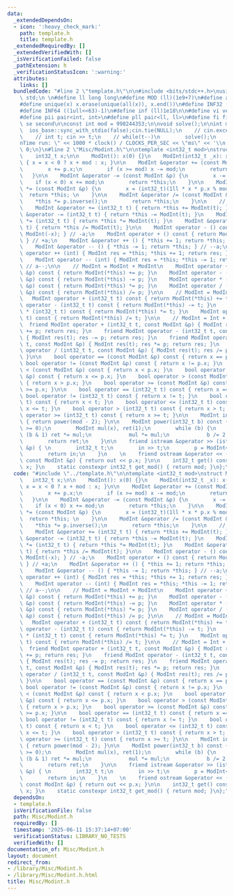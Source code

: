 ```yaml
---
data:
  _extendedDependsOn:
  - icon: ':heavy_check_mark:'
    path: template.h
    title: template.h
  _extendedRequiredBy: []
  _extendedVerifiedWith: []
  _isVerificationFailed: false
  _pathExtension: h
  _verificationStatusIcon: ':warning:'
  attributes:
    links: []
  bundledCode: "#line 2 \"template.h\"\n\n#include <bits/stdc++.h>\nusing namespace\
    \ std;\n \n#define ll long long\n#define MOD (ll)(1e9+7)\n#define all(x) (x).begin(),(x).end()\n\
    #define unique(x) x.erase(unique(all(x)), x.end())\n#define INF32 ((1ull<<31)-1)\n\
    #define INF64 ((1ull<<63)-1)\n#define inf (ll)1e18\n\n#define vi vector<int>\n\
    #define pii pair<int, int>\n#define pll pair<ll, ll>\n#define fi first\n#define\
    \ se second\n\nconst int mod = 998244353;\n\nvoid solve();\n\nint main(){\n  \
    \  ios_base::sync_with_stdio(false);cin.tie(NULL);\n    // cin.exceptions(cin.failbit);\n\
    \    // int t; cin >> t;\n    // while(t--)\n        solve();\n    cerr << \"\\\
    nTime run: \" << 1000 * clock() / CLOCKS_PER_SEC << \"ms\" << '\\n';\n    return\
    \ 0;\n}\n#line 2 \"Misc/Modint.h\"\n\ntemplate <int32_t mod>\nstruct ModInt {\n\
    \    int32_t x;\n\n    ModInt(): x(0) {}\n    ModInt(int32_t _x): x(_x % mod)\
    \ { x = x < 0 ? x + mod : x; }\n\n    ModInt &operator += (const ModInt &p) {\n\
    \        x += p.x;\n        if (x >= mod) x -= mod;\n        return *this;\n \
    \   }\n\n    ModInt &operator -= (const ModInt &p) {\n        x -= p.x;\n    \
    \    if (x < 0) x += mod;\n        return *this;\n    }\n\n    ModInt &operator\
    \ *= (const ModInt &p) {\n        x = (int32_t)(1ll * x * p.x % mod);\n      \
    \  return *this; \n    }\n\n    ModInt &operator /= (const ModInt &p) {\n    \
    \    *this *= p.inverse();\n        return *this;\n    }\n\n    // ModInt += Int\n\
    \    ModInt &operator += (int32_t t) { return *this += ModInt(t); }\n    ModInt\
    \ &operator -= (int32_t t) { return *this -= ModInt(t); }\n    ModInt &operator\
    \ *= (int32_t t) { return *this *= ModInt(t); }\n    ModInt &operator /= (int32_t\
    \ t) { return *this /= ModInt(t); }\n\n    ModInt operator - () const { return\
    \ ModInt(-x); } // -a;\n    ModInt operator + () const { return ModInt(*this);\
    \ } // +a;\n    ModInt &operator ++ () { *this += 1; return *this; } // ++a;\n\
    \    ModInt &operator -- () { *this -= 1; return *this; } // --a;\n    ModInt\
    \ operator ++ (int) { ModInt res = *this; *this += 1; return res; } // a++;\n\
    \    ModInt operator -- (int) { ModInt res = *this; *this -= 1; return res; }\
    \ // a--;\n\n    // ModInt = ModInt + ModInt\n    ModInt operator + (const ModInt\
    \ &p) const { return ModInt(*this) += p; }\n    ModInt operator - (const ModInt\
    \ &p) const { return ModInt(*this) -= p; }\n    ModInt operator * (const ModInt\
    \ &p) const { return ModInt(*this) *= p; }\n    ModInt operator / (const ModInt\
    \ &p) const { return ModInt(*this) /= p; }\n\n    // ModInt = ModInt + Int\n \
    \   ModInt operator + (int32_t t) const { return ModInt(*this) += t; }\n    ModInt\
    \ operator - (int32_t t) const { return ModInt(*this) -= t; }\n    ModInt operator\
    \ * (int32_t t) const { return ModInt(*this) *= t; }\n    ModInt operator / (int32_t\
    \ t) const { return ModInt(*this) /= t; }\n\n    // ModInt = Int + ModInt\n  \
    \  friend ModInt operator + (int32_t t, const ModInt &p) { ModInt res(t); res\
    \ += p; return res; }\n    friend ModInt operator - (int32_t t, const ModInt &p)\
    \ { ModInt res(t); res -= p; return res; }\n    friend ModInt operator * (int32_t\
    \ t, const ModInt &p) { ModInt res(t); res *= p; return res; }\n    friend ModInt\
    \ operator / (int32_t t, const ModInt &p) { ModInt res(t); res /= p; return res;\
    \ }\n\n    bool operator == (const ModInt &p) const { return x == p.x; }\n   \
    \ bool operator != (const ModInt &p) const { return x != p.x; }\n    bool operator\
    \ < (const ModInt &p) const { return x < p.x; }\n    bool operator <= (const ModInt\
    \ &p) const { return x <= p.x; }\n    bool operator > (const ModInt &p) const\
    \ { return x > p.x; }\n    bool operator >= (const ModInt &p) const { return x\
    \ >= p.x; }\n\n    bool operator == (int32_t t) const { return x == t; }\n   \
    \ bool operator != (int32_t t) const { return x != t; }\n    bool operator < (int32_t\
    \ t) const { return x < t; }\n    bool operator <= (int32_t t) const { return\
    \ x <= t; }\n    bool operator > (int32_t t) const { return x > t; }\n    bool\
    \ operator >= (int32_t t) const { return x >= t; }\n\n    ModInt inverse() const\
    \ { return power(mod - 2); }\n\n    ModInt power(int32_t b) const {\n        assert(b\
    \ >= 0);\n        ModInt mul(x), ret(1);\n        while (b) {\n            if\
    \ (b & 1) ret *= mul;\n            mul *= mul;\n            b /= 2;\n        }\n\
    \        return ret;\n    }\n\n    friend istream &operator >> (istream &in, ModInt\
    \ &p) { \n        int32_t t;\n        in >> t;\n        p = ModInt<mod>(t);\n\
    \        return in;\n    }\n    \n    friend ostream &operator << (ostream &out,\
    \ const ModInt &p) { return out << p.x; }\n\n    int32_t get() const { return\
    \ x; }\n    static constexpr int32_t get_mod() { return mod; }\n};\n"
  code: "#include \"../template.h\"\n\ntemplate <int32_t mod>\nstruct ModInt {\n \
    \   int32_t x;\n\n    ModInt(): x(0) {}\n    ModInt(int32_t _x): x(_x % mod) {\
    \ x = x < 0 ? x + mod : x; }\n\n    ModInt &operator += (const ModInt &p) {\n\
    \        x += p.x;\n        if (x >= mod) x -= mod;\n        return *this;\n \
    \   }\n\n    ModInt &operator -= (const ModInt &p) {\n        x -= p.x;\n    \
    \    if (x < 0) x += mod;\n        return *this;\n    }\n\n    ModInt &operator\
    \ *= (const ModInt &p) {\n        x = (int32_t)(1ll * x * p.x % mod);\n      \
    \  return *this; \n    }\n\n    ModInt &operator /= (const ModInt &p) {\n    \
    \    *this *= p.inverse();\n        return *this;\n    }\n\n    // ModInt += Int\n\
    \    ModInt &operator += (int32_t t) { return *this += ModInt(t); }\n    ModInt\
    \ &operator -= (int32_t t) { return *this -= ModInt(t); }\n    ModInt &operator\
    \ *= (int32_t t) { return *this *= ModInt(t); }\n    ModInt &operator /= (int32_t\
    \ t) { return *this /= ModInt(t); }\n\n    ModInt operator - () const { return\
    \ ModInt(-x); } // -a;\n    ModInt operator + () const { return ModInt(*this);\
    \ } // +a;\n    ModInt &operator ++ () { *this += 1; return *this; } // ++a;\n\
    \    ModInt &operator -- () { *this -= 1; return *this; } // --a;\n    ModInt\
    \ operator ++ (int) { ModInt res = *this; *this += 1; return res; } // a++;\n\
    \    ModInt operator -- (int) { ModInt res = *this; *this -= 1; return res; }\
    \ // a--;\n\n    // ModInt = ModInt + ModInt\n    ModInt operator + (const ModInt\
    \ &p) const { return ModInt(*this) += p; }\n    ModInt operator - (const ModInt\
    \ &p) const { return ModInt(*this) -= p; }\n    ModInt operator * (const ModInt\
    \ &p) const { return ModInt(*this) *= p; }\n    ModInt operator / (const ModInt\
    \ &p) const { return ModInt(*this) /= p; }\n\n    // ModInt = ModInt + Int\n \
    \   ModInt operator + (int32_t t) const { return ModInt(*this) += t; }\n    ModInt\
    \ operator - (int32_t t) const { return ModInt(*this) -= t; }\n    ModInt operator\
    \ * (int32_t t) const { return ModInt(*this) *= t; }\n    ModInt operator / (int32_t\
    \ t) const { return ModInt(*this) /= t; }\n\n    // ModInt = Int + ModInt\n  \
    \  friend ModInt operator + (int32_t t, const ModInt &p) { ModInt res(t); res\
    \ += p; return res; }\n    friend ModInt operator - (int32_t t, const ModInt &p)\
    \ { ModInt res(t); res -= p; return res; }\n    friend ModInt operator * (int32_t\
    \ t, const ModInt &p) { ModInt res(t); res *= p; return res; }\n    friend ModInt\
    \ operator / (int32_t t, const ModInt &p) { ModInt res(t); res /= p; return res;\
    \ }\n\n    bool operator == (const ModInt &p) const { return x == p.x; }\n   \
    \ bool operator != (const ModInt &p) const { return x != p.x; }\n    bool operator\
    \ < (const ModInt &p) const { return x < p.x; }\n    bool operator <= (const ModInt\
    \ &p) const { return x <= p.x; }\n    bool operator > (const ModInt &p) const\
    \ { return x > p.x; }\n    bool operator >= (const ModInt &p) const { return x\
    \ >= p.x; }\n\n    bool operator == (int32_t t) const { return x == t; }\n   \
    \ bool operator != (int32_t t) const { return x != t; }\n    bool operator < (int32_t\
    \ t) const { return x < t; }\n    bool operator <= (int32_t t) const { return\
    \ x <= t; }\n    bool operator > (int32_t t) const { return x > t; }\n    bool\
    \ operator >= (int32_t t) const { return x >= t; }\n\n    ModInt inverse() const\
    \ { return power(mod - 2); }\n\n    ModInt power(int32_t b) const {\n        assert(b\
    \ >= 0);\n        ModInt mul(x), ret(1);\n        while (b) {\n            if\
    \ (b & 1) ret *= mul;\n            mul *= mul;\n            b /= 2;\n        }\n\
    \        return ret;\n    }\n\n    friend istream &operator >> (istream &in, ModInt\
    \ &p) { \n        int32_t t;\n        in >> t;\n        p = ModInt<mod>(t);\n\
    \        return in;\n    }\n    \n    friend ostream &operator << (ostream &out,\
    \ const ModInt &p) { return out << p.x; }\n\n    int32_t get() const { return\
    \ x; }\n    static constexpr int32_t get_mod() { return mod; }\n};"
  dependsOn:
  - template.h
  isVerificationFile: false
  path: Misc/Modint.h
  requiredBy: []
  timestamp: '2025-06-11 15:37:14+07:00'
  verificationStatus: LIBRARY_NO_TESTS
  verifiedWith: []
documentation_of: Misc/Modint.h
layout: document
redirect_from:
- /library/Misc/Modint.h
- /library/Misc/Modint.h.html
title: Misc/Modint.h
---
```

